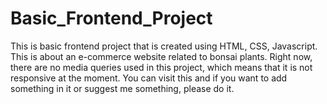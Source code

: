 # Basic_Frontend_Project
This is basic frontend project that is created using HTML, CSS, Javascript. This is about an e-commerce website related to bonsai plants. Right now, there are no media queries used in this project, which means that it is not responsive at the moment. You can visit this and if you want to add something in it or suggest me something, please do it.
